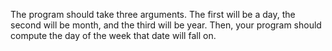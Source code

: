 

The program should take three arguments. The first will be a day, the second will be month, and the third will be year. Then, your program should compute the day of the week that date will fall on.


